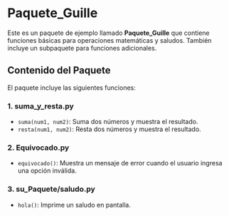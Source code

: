 
# Paquete_Guille

Este es un paquete de ejemplo llamado __Paquete_Guille__ que contiene funciones básicas para operaciones matemáticas y saludos. También incluye un subpaquete para funciones adicionales.

## Contenido del Paquete

El paquete incluye las siguientes funciones:

### 1. __suma_y_resta.py__

- `suma(num1, num2)`: Suma dos números y muestra el resultado.
- `resta(num1, num2)`: Resta dos números y muestra el resultado.

### 2. __Equivocado.py__

- `equivocado()`: Muestra un mensaje de error cuando el usuario ingresa una opción inválida.

### 3. __su_Paquete/saludo.py__

- `hola()`: Imprime un saludo en pantalla.

